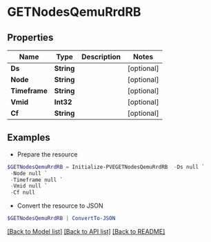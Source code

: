# GETNodesQemuRrdRB
## Properties

Name | Type | Description | Notes
------------ | ------------- | ------------- | -------------
**Ds** | **String** |  | [optional] 
**Node** | **String** |  | [optional] 
**Timeframe** | **String** |  | [optional] 
**Vmid** | **Int32** |  | [optional] 
**Cf** | **String** |  | [optional] 

## Examples

- Prepare the resource
```powershell
$GETNodesQemuRrdRB = Initialize-PVEGETNodesQemuRrdRB  -Ds null `
 -Node null `
 -Timeframe null `
 -Vmid null `
 -Cf null
```

- Convert the resource to JSON
```powershell
$GETNodesQemuRrdRB | ConvertTo-JSON
```

[[Back to Model list]](../README.md#documentation-for-models) [[Back to API list]](../README.md#documentation-for-api-endpoints) [[Back to README]](../README.md)

